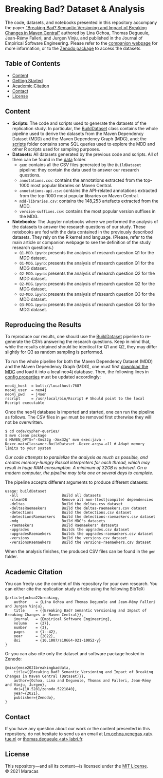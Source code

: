 # Breaking Bad? Dataset & Analysis

The code, datasets, and notebooks presented in this repository accompany the paper [“Breaking Bad? Semantic Versioning and Impact of Breaking Changes in Maven Central”](dx.doi.org/10.1007/s10664-021-10052-y) authored by Lina Ochoa, Thomas Degueule, Jean-Rémy Falleri, and Jurgen Vinju, and published in the Journal of Empirical Software Engineering. Please refer to the [companion webpage](https://crossminer.github.io/maracas/2021/08/16/emse21/) for more information, or to the [Zenodo package](https://zenodo.org/record/5221840) to access the datasets.

## Table of Contents
* [Content](#content)
* [Getting Started](#getting-started)
* [Academic Citation](#academic-citation)
* [Contact](#contact)
* [License](#license)

## Content

* **Scripts:** The code and scripts used to generate the datasets of the replication study. In particular, the [BuildDataset](https://github.com/tdegueul/maven-api-dataset/blob/master/code/cypher-queries/src/main/java/mcr/BuildDataset.java) class contains the whole pipeline used to derive the datasets from the Maven Dependency Dataset (MDD) and the Maven Dependency Graph (MDG), and; the [scripts](https://github.com/tdegueul/maven-api-dataset/tree/master/code/cypher-queries/scripts) folder contains some SQL queries used to explore the MDD and other R scripts used for sampling purposes.  
* **Datasets:** All datasets generated by the previous code and scripts. All of them can be found in the [data](https://github.com/tdegueul/maven-api-dataset/tree/master/code/cypher-queries/data) folder.
	* `gen`: contains all the CSV files generated by the `BuildDataset` pipeline: they contain the data used to answer our research questions.
	* `annotations.csv`: contains the annotations extracted from the top-1000 most popular libraries on Maven Central.   
	* `annotations-api.csv`: contains the API-related annotations extracted from the top-1000 most popular libraries on Maven Central.
	* `mdd-libraries.csv`: contains the 148,253 artefacts extracted from the MDD.  
	* `version-suffixes.csv`: contains the most popular version suffixes in the MDG.
* **Notebooks:** The Jupyter notebooks where we performed the analysis of the datasets to answer the research questions of our study. These notebooks are fed with the data contained in the previously described datasets. They rely on the R kernel and language. (Please, refer to the main article or companion webpage to see the definition of the study research questions.)
	* `Q1-MDD.ipynb`: presents the analysis of research question Q1 for the MDD dataset.  
	* `Q1-MDG.ipynb`: presents the analysis of research question Q1 for the MDG dataset.  
	* `Q2-MDD.ipynb`: presents the analysis of research question Q2 for the MDD dataset.  
	* `Q2-MDG.ipynb`: presents the analysis of research question Q2 for the MDG dataset.  
	* `Q3-MDD.ipynb`: presents the analysis of research question Q3 for the MDD dataset.  
	* `Q3-MDG.ipynb`: presents the analysis of research question Q3 for the MDG dataset.

## Reproducing the Results

To reproduce our results, one should use the [BuildDataset](https://github.com/tdegueul/maven-api-dataset/blob/master/code/cypher-queries/src/main/java/mcr/BuildDataset.java) pipeline to re-generate the CSVs answering the research questions. Keep in mind that, while the results obtained should be identical for Q1 and Q2, they may differ slightly for Q3 as random sampling is performed.

To run the whole pipeline for both the Maven Dependency Dataset (MDD) and the Maven Dependency Graph (MDG), one must first [download the MDG](https://zenodo.org/record/1489120) and load it into a local neo4j database. Then, the following lines in [config.properties](https://github.com/tdegueul/maven-api-dataset/blob/master/code/cypher-queries/config.properties) must be updated accordingly:
```
neo4j_host  = bolt://localhost:7687
neo4j_user  = neo4j
neo4j_pwd   = j4oen
rscript     = /usr/local/bin/Rscript # Should point to the local Rscript executable
```

Once the neo4j database is imported and started, one can run the pipeline as follows. The CSV files in `gen` must be removed first otherwise they will not be overwritten.
```
$ cd code/cypher-queries/
$ mvn clean package
$ MAVEN_OPTS="-Xms32g -Xmx32g" mvn exec:java -Dexec.mainClass=mcr.BuildDataset -Dexec.args=-all # Adapt memory limits to your system
```

*Our code attempts to parallelize the analysis as much as possible, and creates memory-hungry Rascal interpreters for each thread, which may result in huge RAM consumption. A minimum of 32GB is advised. On a modern computer, the pipeline may take one or several days to complete.*

The pipeline accepts different arguments to produce different datasets:

```
usage: buildDataset
  -all                    Build all datasets
  -cleanDB                Remove all non-(test|compile) dependencies
  -deltas                 Build the deltas.csv dataset
  -deltasRaemaekers       Build the deltas-raemaekers.csv dataset
  -detections             Build the detections.csv dataset
  -detectionsRaemaekers   Build the detections-raemaekers.csv dataset
  -mdg                    Build MDG's datasets
  -raemaekers             Build Raemaekers' datasets
  -upgrades               Builds the upgrades.csv dataset
  -upgradesRaemaekers     Builds the upgrades-raemaekers.csv dataset
  -versions               Build the versions.csv dataset
  -versionsRaemaekers     Build the versions-raemaekers.csv dataset
```

When the analysis finishes, the produced CSV files can be found in the `gen` folder.

## Academic Citation
You can freely use the content of this repository for your own research. You can either cite the replication study article using the following BibTeX:

```
@article{ochoa22breaking,
	author    = {Lina Ochoa and Thomas Degueule and Jean-Rémy Falleri and Jurgen Vinju},
	title     = {{Breaking Bad? Semantic Versioning and Impact of Breaking Changes in Maven Central}},
	journal   = {Empirical Software Engineering},
	volume    = {27},
	number    = {3},
	pages     = {1--42},
	year      = {2022},
	doi       = {10.1007/s10664-021-10052-y}
}
```

Or you can also cite only the dataset and software package hosted in Zenodo:

```
@misc{emse2021breakingbaddata,
	title={{Breaking Bad? Semantic Versioning and Impact of Breaking Changes in Maven Central (Dataset)}},
	author={Ochoa, Lina and Degueule, Thomas and Falleri, Jean-Rémy and Vinju, Jurgen},
	doi={10.5281/zenodo.5221840},
	year={2021},
	publisher={Zenodo},
}
```

## Contact
If you have any question about our work or the content presented in this repository, do not hesitate to send us an email at [l.m.ochoa.venegas \<at> tue.nl](mailto:l.m.ochoa.venegas@tue.nl?subject=[Maracas]%20Support) or [thomas.degueule \<at> labri.fr](mailto:thomas.degueule@labri.fr?subject=[Maracas]%20Support).


## License
This repository—and all its content—is licensed under the [MIT License](https://choosealicense.com/licenses/mit/).  
© 2021 Maracas
